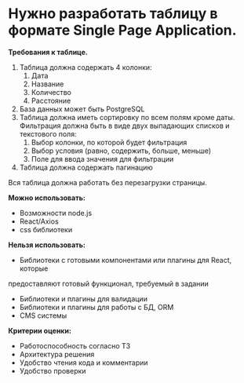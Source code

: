 # Нужно разработать таблицу в формате Single Page Application.

**Требования к таблице.**

1. Таблица должна содержать 4 колонки:
    1. Дата
    2. Название
    3. Количество
    4. Расстояние
2. База данных может быть PostgreSQL
3. Таблица должна иметь сортировку по всем полям кроме даты. Фильтрация должна быть в виде двух выпадающих списков и текстового поля:
    1. Выбор колонки, по которой будет фильтрация
    2. Выбор условия (равно, содержить, больше, меньше)
    3. Поле для ввода значения для фильтрации
4. Таблица должна содержать пагинацию

Вся таблица должна работать без перезагрузки страницы.

**Можно использовать:**

- Возможности node.js
- React/Axios
- css библиотеки

**Нельзя использовать:**

- Библиотеки с готовыми компонентами или плагины для React, которые

предоставляют готовый функционал, требуемый в задании

- Библиотеки и плагины для валидации
- Библиотеки и плагины для работы с БД, ORM
- CMS системы

**Критерии оценки:**

- Работоспособность согласно ТЗ
- Архитектура решения
- Удобство чтения кода и комментарии
- Удобство проверки
